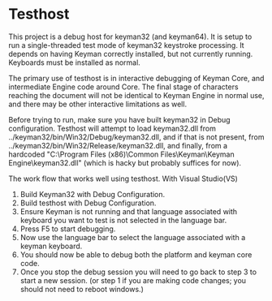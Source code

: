 # Testhost

This project is a debug host for keyman32 (and keyman64). It is setup to run a single-threaded test mode of keyman32 keystroke processing. It depends on having Keyman correctly installed, but not currently running. Keyboards must be installed as normal.

The primary use of testhost is in interactive debugging of Keyman Core, and intermediate Engine code around Core. The final stage of characters reaching the document  will not be identical to Keyman Engine in normal use, and there may be other interactive limitations as well.

Before trying to run, make sure you have built keyman32 in Debug configuration. Testhost will attempt to load keyman32.dll from ../keyman32/bin/Win32/Debug/keyman32.dll, and if that is not present, from ../keyman32/bin/Win32/Release/keyman32.dll, and finally, from a hardcoded "C:\\Program Files (x86)\\Common Files\\Keyman\\Keyman Engine\\keyman32.dll" (which is hacky but probably suffices for now).

The work flow that works well using testhost.
With Visual Studio(VS)
1. Build Keyman32 with Debug Configuration.
2. Build testhost with Debug Configuration.
3. Ensure Keyman is not running and that language associated with keyboard you want to test is not selected in the language bar.
4. Press F5 to start debugging.
5. Now use the language bar to select the language associated with a keyman keyboard.
6. You should now be able to debug both the platform and keyman core code.
7. Once you stop the debug session you will need to go back to step 3 to start a new session. (or step 1 if you are making code changes; you should not need to reboot windows.)
